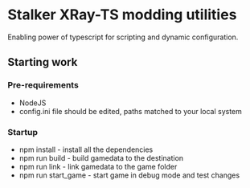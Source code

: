 # Stalker XRay-TS modding utilities
Enabling power of typescript for scripting and dynamic configuration.

## Starting work

### Pre-requirements
- NodeJS
- config.ini file should be edited, paths matched to your local system

### Startup
- npm install - install all the dependencies
- npm run build - build gamedata to the destination
- npm run link - link gamedata to the game folder
- npm run start_game - start game in debug mode and test changes


